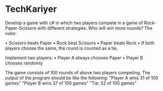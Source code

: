 # TechKariyer

Develop a game with c# in which two players compete in a game of Rock-Paper-Scissors with different strategies. Who will win more rounds? The rules:

•	Scissors beats Paper
•	Rock beat Scissors
•	Paper beats Rock
•	If both players choose the same, the round is counted as a tie.

Implement two players:
• Player A always chooses Paper
• Player B chooses randomly

The game consists of 100 rounds of above two players competing. The output of the program should be like the following:
"Player A wins 31 of 100 games"
"Player B wins 37 of 100 games"
"Tie: 32 of 100 games"

